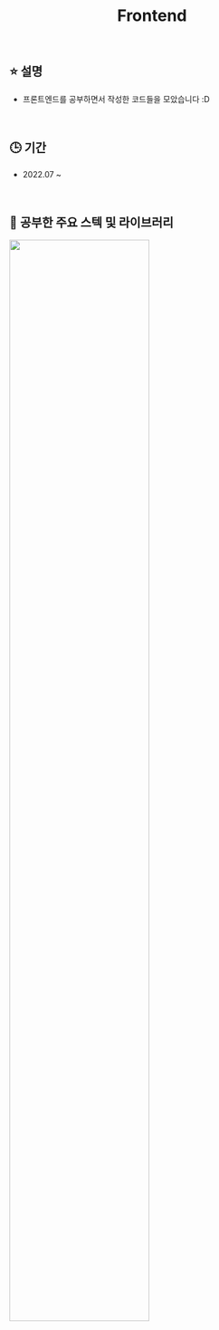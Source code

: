 <h1 align="middle">Frontend</h1>

<br>

## ⭐ 설명
* 프론트엔드를 공부하면서 작성한 코드들을 모았습니다 :D

<br>

## 🕒 기간
* 2022.07 ~

<br>

## 📌 공부한 주요 스텍 및 라이브러리
<img src="https://github.com/Doeunnkimm/Frontend/assets/112946860/7ff1bb56-dfe8-48a0-9c50-e71ae5d6e618" width="70%"/>
